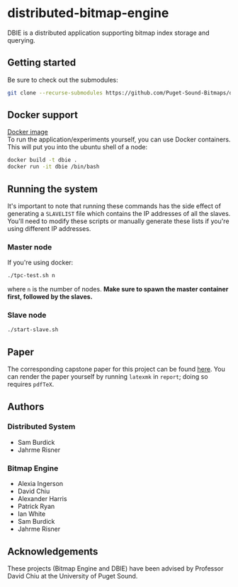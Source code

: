 # distributed-bitmap-engine
DBIE is a distributed application supporting bitmap index storage and
querying.
## Getting started
Be sure to check out the submodules:
```bash
git clone --recurse-submodules https://github.com/Puget-Sound-Bitmaps/distributed-bitmap-engine.git
```
## Docker support
[Docker image](https://hub.docker.com/r/samburdick/dbie/)<br>
To run the application/experiments yourself, you can use Docker containers.
This will put you into the ubuntu shell of a node:
```bash
docker build -t dbie .
docker run -it dbie /bin/bash
```
## Running the system
It's important to note that running these commands has the side effect of
generating a `SLAVELIST` file which contains the IP addresses of all the
slaves. You'll need to modify these scripts or manually generate these lists
if you're using different IP addresses.
### Master node
If you're using docker:
```bash
./tpc-test.sh n
```
where `n` is the number of nodes. **Make sure to spawn the master container
first, followed by the slaves.**
### Slave node
```bash
./start-slave.sh
```
## Paper
The corresponding capstone paper for this project can be found
[here](https://smburdick.github.io/dbie/submitted-paper.pdf).
You can render the paper yourself by running `latexmk` in `report`;
doing so requires `pdfTeX`.
## Authors
### Distributed System
- Sam Burdick
- Jahrme Risner
### Bitmap Engine
- Alexia Ingerson
- David Chiu
- Alexander Harris
- Patrick Ryan
- Ian White
- Sam Burdick
- Jahrme Risner
## Acknowledgements
These projects (Bitmap Engine and DBIE) have been advised by
Professor David Chiu at the University of Puget Sound.
